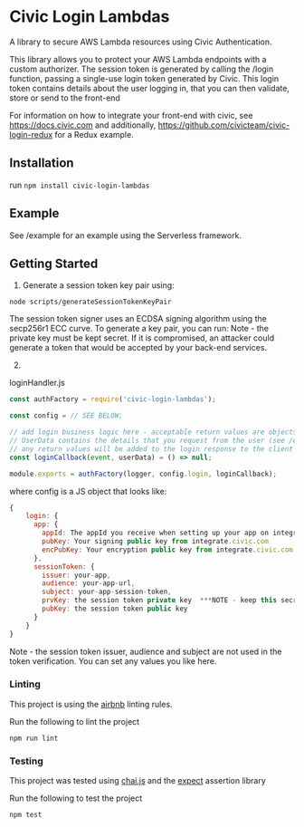 # Civic Login Lambdas

A library to secure AWS Lambda resources using Civic Authentication.

This library allows you to protect your AWS Lambda endpoints with a custom authorizer. The session token is generated by calling the /login function,
passing a single-use login token generated by Civic. This login token contains details about the user logging in, that you can then validate, store
or send to the front-end

For information on how to integrate your front-end with civic, see https://docs.civic.com and additionally,
https://github.com/civicteam/civic-login-redux for a Redux example.

## Installation

run `npm install civic-login-lambdas`

## Example

See /example for an example using the Serverless framework.

## Getting Started

1. Generate a session token key pair using:

```
node scripts/generateSessionTokenKeyPair
```

The session token signer uses an ECDSA signing algorithm using the secp256r1 ECC curve. To generate a key pair, you can run:
Note - the private key must be kept secret. If it is compromised, an attacker could generate a token that would be accepted by your back-end services.

2.

loginHandler.js

``` javascript
const authFactory = require('civic-login-lambdas');

const config = // SEE BELOW;

// add login business logic here - acceptable return values are objects, promises or null.
// UserData contains the details that you request from the user (see /example for a sample loginCallback)
// any return values will be added to the login response to the client
const loginCallback(event, userData) = () => null;

module.exports = authFactory(logger, config.login, loginCallback);
```

where config is a JS object that looks like:

``` javascript
{
    login: {
      app: {
        appId: The appId you receive when setting up your app on integrate.civic.com,
        pubKey: Your signing public key from integrate.civic.com
        encPubKey: Your encryption public key from integrate.civic.com
      },
      sessionToken: {
        issuer: your-app,
        audience: your-app-url,
        subject: your-app-session-token,
        prvKey: the session token private key  ***NOTE - keep this secret!***
        pubKey: the session token public key
      }
    }
}
```
Note - the session token issuer, audience and subject are not used in the token verification. You can set any values you like here.


### Linting 

This project is using the [airbnb](https://github.com/airbnb/javascript) linting rules.

Run the following to lint the project
```
npm run lint
```

### Testing

This project was tested using [chai.js](http://www.chaijs.com/) and the [expect](http://www.chaijs.com/api/bdd/) assertion library

Run the following to test the project
```
npm test
```
